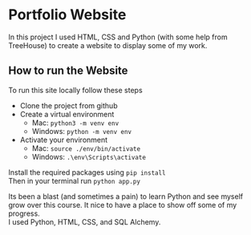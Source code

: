 # Portfolio Website

In this project I used HTML, CSS and Python (with some help from TreeHouse) to create a website to display some of my work.

## How to run the Website
To run this site locally follow these steps<br>

* Clone the project from github<br>
* Create a virtual environment<br>
    * Mac: <code>python3 -m venv env</code><br>
    * Windows: <code>python -m venv env</code><br>
* Activate your environment<br>
    * Mac: <code>source ./env/bin/activate</code><br>
    * Windows: <code>.\env\Scripts\activate</code><br>

Install the required packages using <code>pip install</code><br>
Then in your terminal run <code>python app.py</code><br>

Its been a blast (and sometimes a pain) to learn Python and see myself grow over this course. It nice to have a place to show off some of my progress.<br> 
I used Python, HTML, CSS, and SQL Alchemy.<br>
